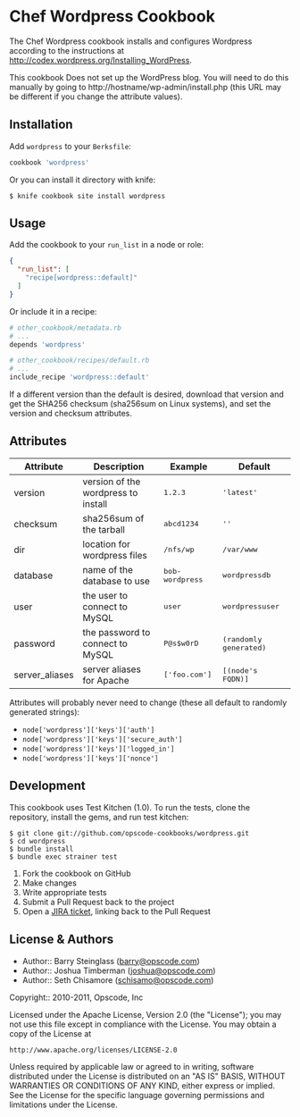 Chef Wordpress Cookbook
=======================
The Chef Wordpress cookbook installs and configures Wordpress according to the instructions at http://codex.wordpress.org/Installing_WordPress.

This cookbook Does not set up the WordPress blog. You will need to do this manually by going to http://hostname/wp-admin/install.php (this URL may be different if you change the attribute values).


Installation
------------
Add `wordpress` to your `Berksfile`:

```ruby
cookbook 'wordpress'
```

Or you can install it directory with knife:

    $ knife cookbook site install wordpress


Usage
-----
Add the cookbook to your `run_list` in a node or role:

```json
{
  "run_list": [
    "recipe[wordpress::default]"
  ]
}
```

Or include it in a recipe:

```ruby
# other_cookbook/metadata.rb
# ...
depends 'wordpress'
```

```ruby
# other_cookbook/recipes/default.rb
# ...
include_recipe 'wordpress::default'
```

If a different version than the default is desired, download that version and get the SHA256 checksum (sha256sum on Linux systems), and set the version and checksum attributes.


Attributes
----------
<table>
  <thead>
    <tr>
      <th>Attribute</th>
      <th>Description</th>
      <th>Example</th>
      <th>Default</th>
    </tr>
  </thead>

  <tbody>
    <tr>
      <td>version</td>
      <td>version of the wordpress to install</td>
      <td><tt>1.2.3</tt></td>
      <td><tt>'latest'</tt></td>
    </tr>
    <tr>
      <td>checksum</td>
      <td>sha256sum of the tarball</td>
      <td><tt>abcd1234</tt></td>
      <td><tt>''</tt></td>
    </tr>
    <tr>
      <td>dir</td>
      <td>location for wordpress files</td>
      <td><tt>/nfs/wp</tt></td>
      <td><tt>/var/www</tt></td>
    </tr>
    <tr>
      <td>database</td>
      <td>name of the database to use</td>
      <td><tt>bob-wordpress</tt></td>
      <td><tt>wordpressdb</tt></td>
    </tr>
    <tr>
      <td>user</td>
      <td>the user to connect to MySQL</td>
      <td><tt>user</tt></td>
      <td><tt>wordpressuser</tt></td>
    </tr>
    <tr>
      <td>password</td>
      <td>the password to connect to MySQL</td>
      <td><tt>P@s$w0rD</tt></td>
      <td><tt>(randomly generated)</tt></td>
    </tr>
    <tr>
      <td>server_aliases</td>
      <td>server aliases for Apache</td>
      <td><tt>['foo.com']</tt></td>
      <td><tt>[(node's FQDN)]</tt></td>
    </tr>
  </tbody>
</table>


Attributes will probably never need to change (these all default to randomly generated strings):

* `node['wordpress']['keys']['auth']`
* `node['wordpress']['keys']['secure_auth']`
* `node['wordpress']['keys']['logged_in']`
* `node['wordpress']['keys']['nonce']`


Development
-----------
This cookbook uses Test Kitchen (1.0). To run the tests, clone the repository, install the gems, and run test kitchen:

    $ git clone git://github.com/opscode-cookbooks/wordpress.git
    $ cd wordpress
    $ bundle install
    $ bundle exec strainer test

1. Fork the cookbook on GitHub
2. Make changes
3. Write appropriate tests
4. Submit a Pull Request back to the project
5. Open a [JIRA ticket](https://tickets.opscode.com), linking back to the Pull Request


License & Authors
-----------------
- Author:: Barry Steinglass (barry@opscode.com)
- Author:: Joshua Timberman (joshua@opscode.com)
- Author:: Seth Chisamore (schisamo@opscode.com)

Copyright:: 2010-2011, Opscode, Inc

Licensed under the Apache License, Version 2.0 (the "License");
you may not use this file except in compliance with the License.
You may obtain a copy of the License at

    http://www.apache.org/licenses/LICENSE-2.0

Unless required by applicable law or agreed to in writing, software
distributed under the License is distributed on an "AS IS" BASIS,
WITHOUT WARRANTIES OR CONDITIONS OF ANY KIND, either express or implied.
See the License for the specific language governing permissions and
limitations under the License.
